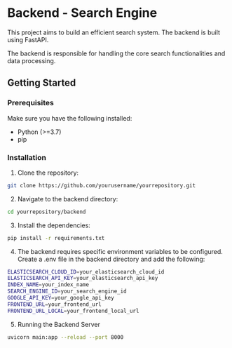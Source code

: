 # Backend - Search Engine

This project aims to build an efficient search system. The backend is built using FastAPI.

The backend is responsible for handling the core search functionalities and data processing.

## Getting Started

### Prerequisites

Make sure you have the following installed:

- Python (>=3.7)
- pip

### Installation

1. Clone the repository:

```sh
git clone https://github.com/yourusername/yourrepository.git
```

2. Navigate to the backend directory:

```sh
cd yourrepository/backend
```

3. Install the dependencies:

```sh
pip install -r requirements.txt
```

4. The backend requires specific environment variables to be configured. Create a .env file in the backend directory and add the following:

```sh
ELASTICSEARCH_CLOUD_ID=your_elasticsearch_cloud_id
ELASTICSEARCH_API_KEY=your_elasticsearch_api_key
INDEX_NAME=your_index_name
SEARCH_ENGINE_ID=your_search_engine_id
GOOGLE_API_KEY=your_google_api_key
FRONTEND_URL=your_frontend_url
FRONTEND_URL_LOCAL=your_frontend_local_url
```

5. Running the Backend Server

```sh
uvicorn main:app --reload --port 8000
```

